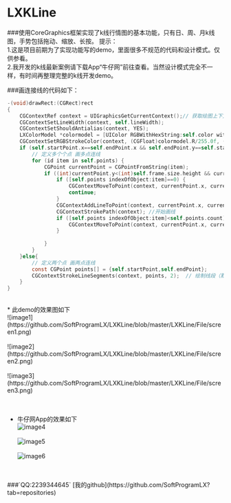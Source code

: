 # LXKLine
###使用CoreGraphics框架实现了k线行情图的基本功能，只有日、周、月k线图，手势包括拖动、缩放、长按。
提示：<br>1.这是项目前期为了实现功能写的demo，里面很多不规范的代码和设计模式。仅供参看。<br>
2.我开发的k线最新案例请下载App“牛仔网”前往查看。当然设计模式完全不一样，有时间再整理完整的k线开发demo。<br>

###画连接线的代码如下：<br>

```objective-c
-(void)drawRect:(CGRect)rect
{
    CGContextRef context = UIGraphicsGetCurrentContext();// 获取绘图上下文
    CGContextSetLineWidth(context, self.lineWidth);
    CGContextSetShouldAntialias(context, YES);
    LXColorModel *colormodel = [UIColor RGBWithHexString:self.color withAlpha:self.alpha]; // 设置颜色
    CGContextSetRGBStrokeColor(context, (CGFloat)colormodel.R/255.0f, (CGFloat)colormodel.G/255.0f, (CGFloat)colormodel.B/255.0f, self.alpha);
    if (self.startPoint.x==self.endPoint.x && self.endPoint.y==self.startPoint.y) {
        // 定义多个个点 画多点连线
        for (id item in self.points) {
            CGPoint currentPoint = CGPointFromString(item);
            if ((int)currentPoint.y<(int)self.frame.size.height && currentPoint.y>0) {
                if ([self.points indexOfObject:item]==0) {
                    CGContextMoveToPoint(context, currentPoint.x, currentPoint.y);
                    continue;
                }
                CGContextAddLineToPoint(context, currentPoint.x, currentPoint.y);
                CGContextStrokePath(context); //开始画线
                if ([self.points indexOfObject:item]<self.points.count) {
                    CGContextMoveToPoint(context, currentPoint.x, currentPoint.y);
                }
                
            }
        }
    }else{
        // 定义两个点 画两点连线
        const CGPoint points[] = {self.startPoint,self.endPoint};
        CGContextStrokeLineSegments(context, points, 2);  // 绘制线段（默认不绘制端点）
    }
}
```

<br>
* 此demo的效果图如下<br>
![image1](https://github.com/SoftProgramLX/LXKLine/blob/master/LXKLine/File/screen1.png)<br><br>
![image2](https://github.com/SoftProgramLX/LXKLine/blob/master/LXKLine/File/screen2.png)<br><br>
![image3](https://github.com/SoftProgramLX/LXKLine/blob/master/LXKLine/File/screen3.png)<br><br>
<br>

* 牛仔网App的效果如下<br>
![image4](https://github.com/SoftProgramLX/LXKLine/blob/master/LXKLine/File/image1.png)<br><br>
![image5](https://github.com/SoftProgramLX/LXKLine/blob/master/LXKLine/File/image2.png)<br><br>
![image6](https://github.com/SoftProgramLX/LXKLine/blob/master/LXKLine/File/image3.png)<br><br>


<br>
###`QQ:2239344645`    [我的github](https://github.com/SoftProgramLX?tab=repositories)
